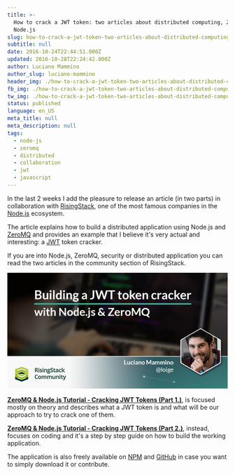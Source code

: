 ```yaml
---
title: >-
  How to crack a JWT token: two articles about distributed computing, ZeroMQ &
  Node.js
slug: how-to-crack-a-jwt-token-two-articles-about-distributed-computing-zeromq-node-js
subtitle: null
date: 2016-10-24T22:44:51.000Z
updated: 2016-10-28T22:24:42.000Z
author: Luciano Mammino
author_slug: luciano-mammino
header_img: ./how-to-crack-a-jwt-token-two-articles-about-distributed-computing-zeromq-node-js.jpg
fb_img: ./how-to-crack-a-jwt-token-two-articles-about-distributed-computing-zeromq-node-js-fb.png
tw_img: ./how-to-crack-a-jwt-token-two-articles-about-distributed-computing-zeromq-node-js-tw.png
status: published
language: en_US
meta_title: null
meta_description: null
tags:
  - node-js
  - zeromq
  - distributed
  - collaboration
  - jwt
  - javascript
---
```


In the last 2 weeks I add the pleasure to release an article (in two parts) in collaboration with [RisingStack](http://risingstack.com/), one of the most famous companies in the [Node.js](/tag/node-js) ecosystem.

The article explains how to build a distributed application using Node.js and [ZeroMQ](/tag/zeromq) and provides an example that I believe it's very actual and interesting: a [JWT](/tag/jwt) token cracker.

If you are into Node.js, ZeroMQ, security or distributed application you can read the two articles in the community section of RisingStack.

[![ZeroMQ & Node.js Tutorial - Cracking JWT Tokens](./zeromq-nodejs-tutorial-cracking-jwt-tokens.jpg)](https://community.risingstack.com/zeromq-node-js-cracking-jwt-tokens-1/)

**[ZeroMQ & Node.js Tutorial - Cracking JWT Tokens (Part 1.)](https://community.risingstack.com/zeromq-node-js-cracking-jwt-tokens-1/)**, is focused mostly on theory and describes what a JWT token is and what will be our approach to try to crack one of them.

**[ZeroMQ & Node.js Tutorial - Cracking JWT Tokens (Part 2.)](https://community.risingstack.com/zeromq-node-js-cracking-jwt-tokens-part2/)**, instead, focuses on coding and it's a step by step guide on how to build the working application.

The application is also freely available on [NPM](https://www.npmjs.com/package/distributed-jwt-cracker) and [GitHub](https://github.com/lmammino/distributed-jwt-cracker) in case you want to simply download it or contribute.
